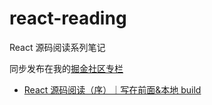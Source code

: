 # react-reading

React 源码阅读系列笔记

同步发布在我的[掘金社区专栏](https://juejin.cn/column/7092689892295049253)

- [React 源码阅读（序）｜写在前面&本地 build](./chapter1-Preface_and_buid_locally.md)
